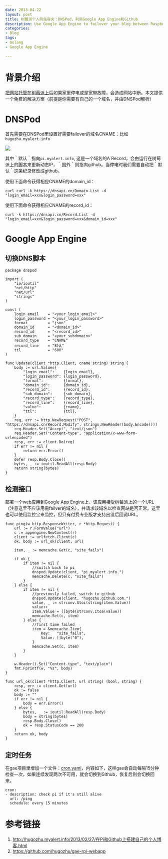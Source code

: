 ```yaml
---
date: 2013-04-22
layout: post
title: 树莓派个人网站容灾：DNSPod，利用Google App Engine和Github
description: Use Google App Engine to failover your blog between Raspberry Pi and Github
categories:
- Blog
tags:
- Golang
- Google App Engine

---
```



# 背景介绍
[把网站托管在树莓派上](http://hugozhu.myalert.info/2013/02/27/在Pi和Github上搭建自己的个人博客.html)后如果家里停电或是宽带故障，会造成网站中断。本文提供一个免费的解决方案（前提是你需要有自己的一个域名，并由DNSPod解析）

# DNSPod

首先需要在DNSPod里设置好需要failover的域名CNAME：比如`hugozhu.myalert.info`

<img src="https://www.evernote.com/shard/s26/sh/70d9eb43-ff76-4d7f-b6a3-34411eca53cd/a89cccd32eeccae3b6ca3627693f2c9a/res/951499da-eeec-472c-91d9-a156a5500945/skitch.png?resizeSmall&width=832"/>

其中｀默认｀指向`pi.myalert.info`, 这是一个域名的A Record，会由运行在树莓派上的[脚本](http://hugozhu.myalert.info/2013/02/26/dynamic-dns-script.html)来更新动态IP，｀国外｀则指向github。当停电时我们需要自动把｀默认｀这条纪录修改成github。

使用下面命令获得相应CNAME的domain_id：

```
curl curl -k https://dnsapi.cn/Domain.List -d "login_email=xxx&login_password=xxx" 
```

使用下面命令获得相应CNAME的record_id：

```
curl -k https://dnsapi.cn/Record.List -d "login_email=xxx&login_password=xxx&domain_id=xxx"
```

# Google App Engine

## 切换DNS脚本

```
package dnspod

import (
	"io/ioutil"
	"net/http"
	"net/url"
	"strings"
)

const (
	login_email    = "<your_login_email>"
	login_password = "<your_login_password>"
	format         = "json"
	domain_id      = "<domain_id>"
	record_id      = "<record_id>"
	sub_domain     = "<your_subdomain>"
	record_type    = "CNAME"
	record_line    = "默认"
	ttl            = "600"
)

func Update(client *http.Client, cname string) string {
	body := url.Values{
		"login_email":    {login_email},
		"login_password": {login_password},
		"format":         {format},
		"domain_id":      {domain_id},
		"record_id":      {record_id},
		"sub_domain":     {sub_domain},
		"record_type":    {record_type},
		"record_line":    {record_line},
		"value":          {cname},
		"ttl":            {ttl},
	}
	req, err := http.NewRequest("POST", "https://dnsapi.cn/Record.Modify", strings.NewReader(body.Encode()))
	req.Header.Set("Accept", "text/json")
	req.Header.Set("Content-type", "application/x-www-form-urlencoded")
	resp, err := client.Do(req)
	if err != nil {
		return err.Error()
	}
	defer resp.Body.Close()
	bytes, _ := ioutil.ReadAll(resp.Body)
	return string(bytes)
}
```

## 检测接口
部署一个web应用到Google App Engine上，该应用接受树莓派上的一个URL（注意这里不应该用需failver的域名），并请求该域名以检查网站是否正常。这里也可以使用监控宝来监控，但只有付费专业版才支持出错后回调URL。

```
func ping(w http.ResponseWriter, r *http.Request) {
	url := r.FormValue("url")
	c := appengine.NewContext(r)
	client := urlfetch.Client(c)
	ok, body := url_ok(client, url)

	item, _ := memcache.Get(c, "site_fails")

	if ok {
		if item != nil {
			//switch back to pi
			dnspod.Update(client, "pi.myalert.info.")
			memcache.Delete(c, "site_fails")
		}
	} else {
		if item != nil {
			//previously failed, switch to github
			dnspod.Update(client, "hugozhu.github.com.")
			value, _ := strconv.Atoi(string(item.Value))
			value++
			item.Value = []byte(strconv.Itoa(value))
			memcache.Set(c, item)
		} else {
			//first time failed
			item = &memcache.Item{
				Key:   "site_fails",
				Value: []byte("0"),
			}
			memcache.Set(c, item)
		}
	}

	w.Header().Set("Content-type", "text/plain")
	fmt.Fprintf(w, "%s", body)
}

func url_ok(client *http.Client, url string) (bool, string) {
	resp, err := client.Get(url)
	ok := false
	body := ""
	if err != nil {
		body = err.Error()
	} else {
		bytes, _ := ioutil.ReadAll(resp.Body)
		body = string(bytes)
		resp.Body.Close()
		ok = resp.StatusCode == 200
	}
	return ok, body
}
```

## 定时任务

在gae项目里增加一个文件：[cron.yaml](https://github.com/hugozhu/gae-rpi-webapp/blob/master/cron.yaml)，内容如下，这样gae会自动每隔15分钟检查一次，如果连续发现两次不可用，就会切换到Github，恢复后则会切换回来。

```
cron:
- description: check pi if it's still alive
  url: /ping
  schedule: every 15 minutes
```



# 参考链接

1. http://hugozhu.myalert.info/2013/02/27/在Pi和Github上搭建自己的个人博客.html
2. https://github.com/hugozhu/gae-rpi-webapp 